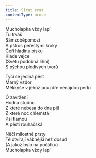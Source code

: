 ```yaml
---
title: Sicut erat
contentType: prose
---
```


<section>

Mucholapka vždy lapí  
Tu trváš  
Sámsoběpomozi  
A pštros peřestými kroky  
Čeří hladinu písku  
Klade vejce  
(Světu podobná líhni)  
S pýchou plodivých tvorů

Tyčí se jediná pěst  
Marný vzdor  
Měkkýše v jehož pouzdře nenajdou perlu

Ó zavržení  
Hodná studno  
Z které nebesa do dna pijí  
Z které noc chlemstá  
Psí tlamou  
A pěsti rouhačská

Něčí milostné prsty  
Tě otvírají vábnější než dosud  
(A jakož bylo na počátku)  
Mucholapka vždy lapí

</section>
